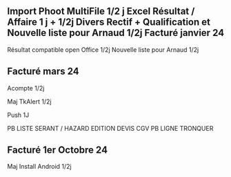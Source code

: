 Import Phoot MultiFile
1/2 j
Excel Résultat / Affaire
1 j + 1/2j
Divers Rectif + Qualification et Nouvelle liste pour Arnaud
1/2j
Facturé janvier 24
------------------

Résultat compatible open Office
1/2j
Nouvelle liste pour Arnaud
1/2j

Facturé mars 24
------------------
Acompte
1/2j

Maj TkAlert
1/2j

Push
1J

PB LISTE SERANT / HAZARD 
EDITION DEVIS CGV PB LIGNE TRONQUER


Facturé 1er Octobre 24
------------------

Maj Install Android
1/2j
